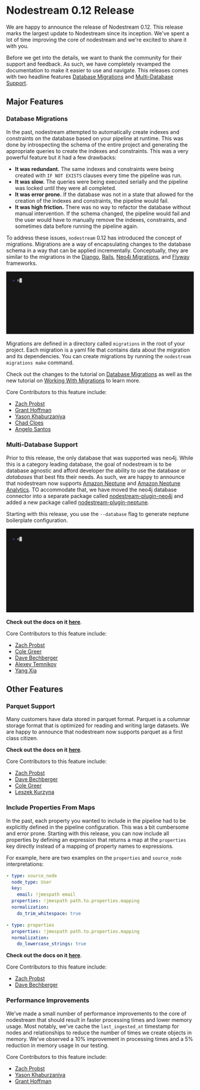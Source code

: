 # Nodestream 0.12 Release

We are happy to announce the release of Nodestream 0.12. 
This release marks the largest update to Nodestream since its inception. 
We've spent a lot of time improving the core of nodestream and we're excited to share it with you.

Before we get into the details, we want to thank the community for their support and feedback. 
As such, we have completely revamped the documentation to make it easier to use and navigate.
This releases comes with two headline features [Database Migrations](#database-migrations) and [Multi-Database Support](#multi-database-support).

## Major Features

### Database Migrations 

In the past, nodestream attempted to automatically create indexes and constraints on the database based on your pipeline at runtime.
This was done by introspecting the schema of the entire project and generating the appropriate queries to create the indexes and constraints.
This was a very powerful feature but it had a few drawbacks:
- **It was redundant.** The same indexes and constraints were being created with `IF NOT EXISTS` clauses every time the pipeline was run.
- **It was slow.** The queries were being executed serially and the pipeline was locked until they were all completed.
- **It was error prone.** If the database was not in a state that allowed for the creation of the indexes and constraints, the pipeline would fail.
- **It was high friction.** There was no way to refactor the database without manual intervention. If the schema changed, the pipeline would fail and the user would have to manually remove the indexes, constraints, and sometimes data before running the pipeline again.

To address these issues, `nodestream` 0.12 has introduced the concept of migrations.
Migrations are a way of encapsulating changes to the database schema in a way that can be applied incrementally. 
Conceptually, they are similar to the migrations in the [Django](https://docs.djangoproject.com/en/5.0/topics/migrations/), [Rails](https://guides.rubyonrails.org/v3.2/migrations.html), [Neo4j Migrations](https://neo4j.com/labs/neo4j-migrations/2.0/), and [Flyway](https://documentation.red-gate.com/fd/migrations-184127470.html) frameworks.

![Database Migrations](./migrations.gif)

Migrations are defined in a directory called `migrations` in the root of your project.
Each migration is a yaml file that contains data about the migration and its dependencies.
You can create migrations by running the `nodestream migrations make` command.

Check out the changes to the tutorial on [Database Migrations](/docs/docs/tutorial-basics/prepare-your-database) as well as the new tutorial on [Working With Migrations](/docs/docs/tutorials-intermediate/working-with-migrations) to learn more.

Core Contributors to this feature include:
- [Zach Probst](https://github.com/zprobst)
- [Grant Hoffman](https://github.com/grantleehoffman)
- [Yason Khaburzaniya](https://github.com/yasonk)
- [Chad Cloes](https://github.com/ccloes)
- [Angelo Santos](https://github.com/angelosantos4)

### Multi-Database Support 

Prior to this release, the only database that was supported was neo4j. 
While this is a category leading database, the goal of nodestream is to be database agnostic and afford developer the ability to use the database or _databases_ that best fits their needs. 
As such, we are happy to announce that nodestream now supports [Amazon Neptune](https://aws.amazon.com/neptune/) and [Amazon Neptune Analytics](https://docs.aws.amazon.com/neptune-analytics/latest/userguide/what-is-neptune-analytics.html).
TO accommodate that, we have moved the neo4j database connector into a separate package called [nodestream-plugin-neo4j](https://pypi.org/project/nodestream-plugin-neo4j/) and added a new package called [nodestream-plugin-neptune](https://pypi.org/project/nodestream-plugin-neptune/).

Starting with this release, you use the `--database` flag to generate neptune boilerplate configuration. 

![Database Migrations](./neptune.gif)

**Check out the docs on it [here](/docs/docs/databases/neptune/)**.

Core Contributors to this feature include:
- [Zach Probst](https://github.com/zprobst)
- [Cole Greer](https://github.com/Cole-Greer)
- [Dave Bechberger](https://github.com/bechbd)
- [Alexey Temnikov](https://github.com/alexey-temnikov)
- [Yang Xia](https://github.com/xiazcy)

## Other Features

### Parquet Support

Many customers have data stored in parquet format. 
Parquet is a columnar storage format that is optimized for reading and writing large datasets.
We are happy to announce that nodestream now supports parquet as a first class citizen.

**Check out the docs on it [here](/docs/docs/reference/extractors/#the-file-extractor-family)**.

Core Contributors to this feature include:
- [Zach Probst](https://github.com/zprobst)
- [Dave Bechberger](https://github.com/bechbd)
- [Cole Greer](https://github.com/Cole-Greer)
- [Leszek Kurzyna](https://github.com/leszek-bq)

### Include Properties From Maps

In the past, each property you wanted to include in the pipeline had to be explicitly defined in the pipeline configuration. 
This was a bit cumbersome and error prone.
Starting with this release, you can now include all properties by defining an expression that returns a map at the `properties` key directly instead of a mapping of property names to expressions.

For example, here are two examples on the `properties` and `source_node` interpretations:

```yaml
- type: source_node
  node_type: User
  key:
    email: !jmespath email
  properties: !jmespath path.to.properties.mapping
  normalization:
    do_trim_whitespace: true
```

```yaml
- type: properties
  properties: !jmespath path.to.properties.mapping
  normalization:
    do_lowercase_strings: true
```

**Check out the docs on it [here](/docs/docs/reference/interpreting)**.

Core Contributors to this feature include:
- [Zach Probst](https://github.com/zprobst)
- [Dave Bechberger](https://github.com/bechbd)

### Performance Improvements

We've made a small number of performance improvements to the core of nodestream that should result in faster processing times and lower memory usage.
Most notably, we've cache the `last_ingested_at` timestamp for nodes and relationships to reduce the number of times we create objects in memory. 
We've observed a 10% improvement in processing times and a 5% reduction in memory usage in our testing.

Core Contributors to this feature include:
- [Zach Probst](https://github.com/zprobst)
- [Yason Khaburzaniya](https://github.com/yasonk)
- [Grant Hoffman](https://github.com/grantleehoffman)
